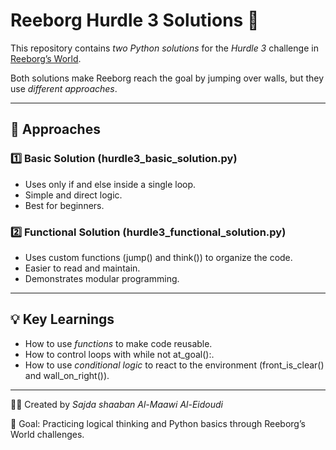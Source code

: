 ﻿# Reeborg Hurdle 3 Solutions 🧩

This repository contains *two Python solutions* for the *Hurdle 3* challenge in [Reeborg’s World](https://reeborg.ca/).

Both solutions make Reeborg reach the goal by jumping over walls, but they use *different approaches*.

---

## 🧠 Approaches

### 1️⃣ Basic Solution (hurdle3_basic_solution.py)
- Uses only if and else inside a single loop.
- Simple and direct logic.
- Best for beginners.

### 2️⃣ Functional Solution (hurdle3_functional_solution.py)
- Uses custom functions (jump() and think()) to organize the code.
- Easier to read and maintain.
- Demonstrates modular programming.

---

## 💡 Key Learnings
- How to use *functions* to make code reusable.
- How to control loops with while not at_goal():.
- How to use *conditional logic* to react to the environment (front_is_clear() and wall_on_right()).

---

👩‍💻 Created by *Sajda shaaban Al-Maawi Al-Eidoudi*  

🎯 Goal: Practicing logical thinking and Python basics through Reeborg’s World challenges.
